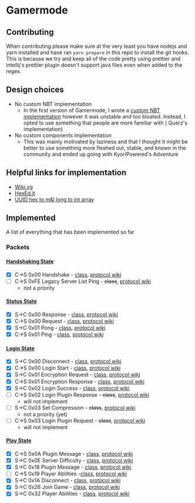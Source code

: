 # Gamermode

## Contributing

When contributing please make sure at the very least you have nodejs and yarn installed and have ran `yarn prepare` in
this repo to install the git hooks. This is because we try and keep all of the code pretty using prettier and intellij's
prettier plugin doesn't support java files even when added to the regex.

## Design choices

- No custom NBT implementation
    - In the first version of Gamermode, I wrote
      a [custom NBT implementation](https://github.com/Floffah/gamermode/tree/new/src/main/java/dev/floffah/gamermode/nbt)
      however it was unstable and too bloated. Instead, I opted to use something that people are more familiar with (
      Querz's implementation)
- No custom components implementation
    - This was mainly motivated by laziness and that I thought it might be better to use something more fleshed out,
      stable, and known in the community and ended up going with KyoriPowered's Adventure

## Helpful links for implementation

 - [Wiki.vg](https://wiki.vg/Main_Page)
 - [HexEd.it](https://www.hexed.it/)
 - [UUID hex to m&l long to int array](https://www.soltoder.com/mc-uuid-converter/)

## Implemented

A list of everything that has been implemented so far

### Packets

#### [Handshaking State](https://wiki.vg/Protocol#Handshaking)

- [x] C->S 0x00 Handshake - [class](./GamerModeServer/src/main/java/dev/floffah/gamermode/server/packet/serverlist/Handshake.java), [protocol wiki](https://wiki.vg/Protocol#Handshake)
- [ ] C->S 0xFE Legacy Server List Ping - ~~class~~, [protocol wiki](https://wiki.vg/Protocol#Legacy_Server_List_Ping)
    - not a priority

#### [Status State](https://wiki.vg/Protocol#Status)
- [x] S->C 0x00 Response - [class](./GamerModeServer/src/main/java/dev/floffah/gamermode/server/packet/serverlist/Response.java), [protocol wiki](https://wiki.vg/Protocol#Response)
- [x] C->S 0x00 Request - [class](./GamerModeServer/src/main/java/dev/floffah/gamermode/server/packet/serverlist/Request.java), [protocol wiki](https://wiki.vg/Protocol#Request)
- [x] S->C 0x01 Pong - [class](./GamerModeServer/src/main/java/dev/floffah/gamermode/server/packet/serverlist/Pong.java), [protocol wiki](https://wiki.vg/Protocol#Pong)
- [x] C->S 0x01 Ping - [class](./GamerModeServer/src/main/java/dev/floffah/gamermode/server/packet/serverlist/Ping.java), [protocol wiki](https://wiki.vg/Protocol#Ping)

#### [Login State](https://wiki.vg/Protocol#Login)
- [x] S->C 0x00 Disconnect - [class](./GamerModeServer/src/main/java/dev/floffah/gamermode/server/packet/connection/LoginDisconnect.java), [protocol wiki](https://wiki.vg/Protocol#Disconnect_.28login.29)
- [x] C->S 0x00 Login Start - [class](./GamerModeServer/src/main/java/dev/floffah/gamermode/server/packet/login/LoginStart.java), [protocol wiki](https://wiki.vg/Protocol#Login_Start)
- [x] S->C 0x01 Encryption Request - [class](./GamerModeServer/src/main/java/dev/floffah/gamermode/server/packet/login/EncryptionRequest.java), [protocol wiki](https://wiki.vg/Protocol#Encryption_Request)
- [x] C->S 0x01 Encryption Response - [class](./GamerModeServer/src/main/java/dev/floffah/gamermode/server/packet/login/EncryptionResponse.java), [protocol wiki](https://wiki.vg/Protocol#Encryption_Response)
- [x] S->C 0x02 Login Success - [class](./GamerModeServer/src/main/java/dev/floffah/gamermode/server/packet/login/LoginSuccess.java), [protocol wiki](https://wiki.vg/Protocol#Login_Success)
- [ ] C->S 0x02 Login Plugin Response - ~~class~~, [protocol wiki](https://wiki.vg/Protocol#Login_Plugin_Response)
    - will not implement
- [ ] S->C 0x03 Set Compression - ~~class~~, [protocol wiki](https://wiki.vg/Protocol#Set_Compression)
    - not a priority (yet)
- [ ] C->S 0x03 Login Plugin Request - ~~class~~, [protocol wiki](https://wiki.vg/Protocol#Login_Plugin_Request)
    - will not implement

#### [Play State](https://wiki.vg/Protocol#Play)
- [x] C->S 0x0A Plugin Message - [class](./GamerModeServer/src/main/java/dev/floffah/gamermode/server/packet/play/message/PluginMessage.java), [protocol wiki](https://wiki.vg/Protocol#Plugin_Message_.28serverbound.29)
- [x] S->C 0x0E Server Difficulty - [class](./GamerModeServer/src/main/java/dev/floffah/gamermode/server/packet/play/info/ServerDifficulty.java), [protocol wiki](https://wiki.vg/Protocol#Server_Difficulty)
- [x] S->C 0x18 Plugin Message - [class](./GamerModeServer/src/main/java/dev/floffah/gamermode/server/packet/play/message/PluginMessage.java), [protocol wiki](https://wiki.vg/Protocol#Plugin_Message_.28clientbound.29)
- [ ] C->S 0x19 Player Abilities -[class](./GamerModeServer/src/main/java/dev/floffah/gamermode/server/packet/play/state/PlayerAbilitiesServerBound.java), [protocol wiki](https://wiki.vg/Protocol#Player_Abilities_.28serverbound.29)
- [x] S->C 0x1A Disconnect - [class](./GamerModeServer/src/main/java/dev/floffah/gamermode/server/packet/connection/Disconnect.java), [protocol wiki](https://wiki.vg/Protocol#Disconnect_.28play.29)
- [x] S->C 0x26 Join Game - [class](./GamerModeServer/src/main/java/dev/floffah/gamermode/server/packet/play/JoinGame.java), [protocol wiki](https://wiki.vg/Protocol#Join_Game)
- [x] S->C 0x32 Player Abilities - [class](./GamerModeServer/src/main/java/dev/floffah/gamermode/server/packet/play/state/PlayerAbilitiesClientBound.java), [protocol wiki](https://wiki.vg/Protocol#Player_Abilities_.28clientbound.29)